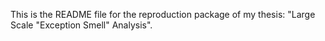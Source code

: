 This is the README file for the reproduction package of my thesis: "Large Scale "Exception Smell" Analysis".
